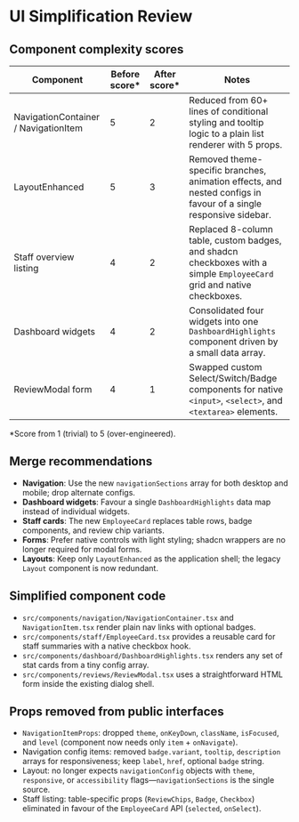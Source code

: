 # UI Simplification Review

## Component complexity scores
| Component | Before score* | After score* | Notes |
| --- | --- | --- | --- |
| NavigationContainer / NavigationItem | 5 | 2 | Reduced from 60+ lines of conditional styling and tooltip logic to a plain list renderer with 5 props. |
| LayoutEnhanced | 5 | 3 | Removed theme-specific branches, animation effects, and nested configs in favour of a single responsive sidebar. |
| Staff overview listing | 4 | 2 | Replaced 8-column table, custom badges, and shadcn checkboxes with a simple `EmployeeCard` grid and native checkboxes. |
| Dashboard widgets | 4 | 2 | Consolidated four widgets into one `DashboardHighlights` component driven by a small data array. |
| ReviewModal form | 4 | 1 | Swapped custom Select/Switch/Badge components for native `<input>`, `<select>`, and `<textarea>` elements. |

\*Score from 1 (trivial) to 5 (over-engineered).

## Merge recommendations
- **Navigation**: Use the new `navigationSections` array for both desktop and mobile; drop alternate configs.
- **Dashboard widgets**: Favour a single `DashboardHighlights` data map instead of individual widgets.
- **Staff cards**: The new `EmployeeCard` replaces table rows, badge components, and review chip variants.
- **Forms**: Prefer native controls with light styling; shadcn wrappers are no longer required for modal forms.
- **Layouts**: Keep only `LayoutEnhanced` as the application shell; the legacy `Layout` component is now redundant.

## Simplified component code
- `src/components/navigation/NavigationContainer.tsx` and `NavigationItem.tsx` render plain nav links with optional badges.
- `src/components/staff/EmployeeCard.tsx` provides a reusable card for staff summaries with a native checkbox hook.
- `src/components/dashboard/DashboardHighlights.tsx` renders any set of stat cards from a tiny config array.
- `src/components/reviews/ReviewModal.tsx` uses a straightforward HTML form inside the existing dialog shell.

## Props removed from public interfaces
- `NavigationItemProps`: dropped `theme`, `onKeyDown`, `className`, `isFocused`, and `level` (component now needs only `item` + `onNavigate`).
- Navigation config items: removed `badge.variant`, `tooltip`, `description` arrays for responsiveness; keep `label`, `href`, optional `badge` string.
- Layout: no longer expects `navigationConfig` objects with `theme`, `responsive`, or `accessibility` flags—`navigationSections` is the single source.
- Staff listing: table-specific props (`ReviewChips`, `Badge`, `Checkbox`) eliminated in favour of the `EmployeeCard` API (`selected`, `onSelect`).
